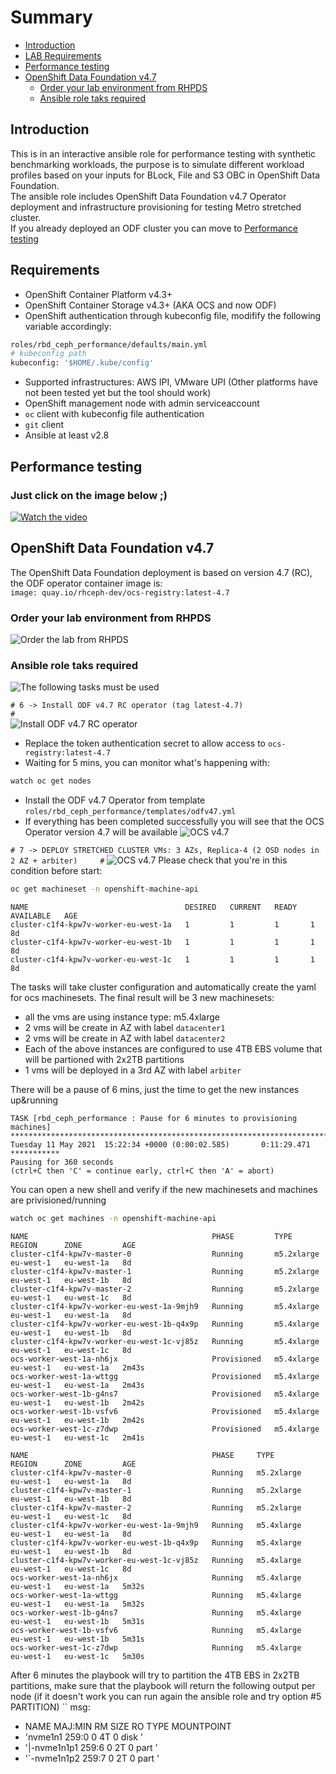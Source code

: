 # Summary
- [Introduction](#Introduction)
- [LAB Requirements](#Requirements)
- [Performance testing](#performance-testing)
- [OpenShift Data Foundation v4.7](#OpenShift-Data-Foundation-v47)
   -  [Order your lab environment from RHPDS](#Order-your-lab-environment-from-RHPDS)
   -  [Ansible role taks required](#Ansible-role-taks-required)

## Introduction 
This is in an interactive ansible role for performance testing with synthetic benchmarking workloads, the purpose is to simulate different workload profiles based on your inputs for BLock, File and S3 OBC in OpenShift Data Foundation.  
The ansible role includes OpenShift Data Foundation v4.7 Operator deployment and infrastructure provisioning for testing Metro stretched cluster.  
If you already deployed an ODF cluster you can move to [Performance testing](#performance-testing)

## Requirements
- OpenShift Container Platform v4.3+ 
- OpenShift Container Storage v4.3+ (AKA OCS and now ODF)
- OpenShift authentication through kubeconfig file, modifify the following variable accordingly:
```bash
roles/rbd_ceph_performance/defaults/main.yml
# kubeconfig path
kubeconfig: '$HOME/.kube/config'
```

- Supported infrastructures: AWS IPI, VMware UPI (Other platforms have not been tested yet but the tool should work)
- OpenShift management node with admin serviceaccount
- `oc` client with kubeconfig file authentication
- `git` client
- Ansible at least v2.8 

## Performance testing
### Just click on the image below ;)
[![Watch the video](https://github.com/ctorres80/ocs_performance/blob/master/roles/rbd_ceph_performance/files/video_picture.png)](https://youtu.be/KssJ35seKWU)



## OpenShift Data Foundation v4.7
The OpenShift Data Foundation deployment is based on version 4.7 (RC), the ODF operator container image is:  
`image: quay.io/rhceph-dev/ocs-registry:latest-4.7` 
### Order your lab environment from RHPDS
![Order the lab from RHPDS](https://github.com/ctorres80/ocs_performance/blob/master/roles/rbd_ceph_performance/files/1.png)
### Ansible role taks required
![The following tasks must be used](https://github.com/ctorres80/ocs_performance/blob/master/roles/rbd_ceph_performance/files/2.png)
  
  
`# 6 -> Install ODF v4.7 RC operator (tag latest-4.7)                                      #`  
![Install ODF v4.7 RC operator](https://github.com/ctorres80/ocs_performance/blob/master/roles/rbd_ceph_performance/files/3.png)
- Replace the token authentication secret to allow access to `ocs-registry:latest-4.7`
- Waiting for 5 mins, you can monitor what's happening with:  
```bash
watch oc get nodes
```
- Install the ODF v4.7 Operator from template `roles/rbd_ceph_performance/templates/odfv47.yml`
- If everything has been completed successfully you will see that the OCS Operator version 4.7 will be available 
![OCS v4.7](https://github.com/ctorres80/ocs_performance/blob/master/roles/rbd_ceph_performance/files/4.png)
  
  
`# 7 -> DEPLOY STRETCHED CLUSTER VMs: 3 AZs, Replica-4 (2 OSD nodes in 2 AZ + arbiter)     #`
![OCS v4.7](https://github.com/ctorres80/ocs_performance/blob/master/roles/rbd_ceph_performance/files/5.png)
Please check that you're in this condition before start:    
```bash
oc get machineset -n openshift-machine-api
```
```
NAME                                   DESIRED   CURRENT   READY   AVAILABLE   AGE
cluster-c1f4-kpw7v-worker-eu-west-1a   1         1         1       1           8d
cluster-c1f4-kpw7v-worker-eu-west-1b   1         1         1       1           8d
cluster-c1f4-kpw7v-worker-eu-west-1c   1         1         1       1           8d
```
The tasks will take cluster configuration and automatically create the yaml for ocs machinesets. The final result will be 3 new machinesets:
- all the vms are using instance type: m5.4xlarge
- 2 vms will be create in AZ with label `datacenter1`
- 2 vms will be create in AZ with label `datacenter2`
- Each of the above instances are configured to use 4TB EBS volume that will be partioned with 2x2TB partitions
- 1 vms will be deployed in a 3rd AZ with label `arbiter`

There will be a pause of 6 mins, just the time to get the new instances up&running  
```
TASK [rbd_ceph_performance : Pause for 6 minutes to provisioning machines] *******************************************************************************
Tuesday 11 May 2021  15:22:34 +0000 (0:00:02.585)       0:11:29.471 ***********
Pausing for 360 seconds
(ctrl+C then 'C' = continue early, ctrl+C then 'A' = abort)
```

You can open a new shell and verify if the new machinesets and machines are privisioned/running
```bash
watch oc get machines -n openshift-machine-api
```
```
NAME                                         PHASE         TYPE         REGION      ZONE         AGE
cluster-c1f4-kpw7v-master-0                  Running	   m5.2xlarge   eu-west-1   eu-west-1a   8d
cluster-c1f4-kpw7v-master-1                  Running	   m5.2xlarge   eu-west-1   eu-west-1b   8d
cluster-c1f4-kpw7v-master-2                  Running	   m5.2xlarge   eu-west-1   eu-west-1c   8d
cluster-c1f4-kpw7v-worker-eu-west-1a-9mjh9   Running	   m5.4xlarge   eu-west-1   eu-west-1a   8d
cluster-c1f4-kpw7v-worker-eu-west-1b-q4x9p   Running	   m5.4xlarge   eu-west-1   eu-west-1b   8d
cluster-c1f4-kpw7v-worker-eu-west-1c-vj85z   Running	   m5.4xlarge   eu-west-1   eu-west-1c   8d
ocs-worker-west-1a-nh6jx                     Provisioned   m5.4xlarge   eu-west-1   eu-west-1a   2m43s
ocs-worker-west-1a-wttgg                     Provisioned   m5.4xlarge   eu-west-1   eu-west-1a   2m43s
ocs-worker-west-1b-g4ns7                     Provisioned   m5.4xlarge   eu-west-1   eu-west-1b   2m42s
ocs-worker-west-1b-vsfv6                     Provisioned   m5.4xlarge   eu-west-1   eu-west-1b   2m42s
ocs-worker-west-1c-z7dwp                     Provisioned   m5.4xlarge   eu-west-1   eu-west-1c   2m41s
```

```
NAME                                         PHASE     TYPE         REGION      ZONE         AGE
cluster-c1f4-kpw7v-master-0                  Running   m5.2xlarge   eu-west-1   eu-west-1a   8d
cluster-c1f4-kpw7v-master-1                  Running   m5.2xlarge   eu-west-1   eu-west-1b   8d
cluster-c1f4-kpw7v-master-2                  Running   m5.2xlarge   eu-west-1   eu-west-1c   8d
cluster-c1f4-kpw7v-worker-eu-west-1a-9mjh9   Running   m5.4xlarge   eu-west-1   eu-west-1a   8d
cluster-c1f4-kpw7v-worker-eu-west-1b-q4x9p   Running   m5.4xlarge   eu-west-1   eu-west-1b   8d
cluster-c1f4-kpw7v-worker-eu-west-1c-vj85z   Running   m5.4xlarge   eu-west-1   eu-west-1c   8d
ocs-worker-west-1a-nh6jx                     Running   m5.4xlarge   eu-west-1   eu-west-1a   5m32s
ocs-worker-west-1a-wttgg                     Running   m5.4xlarge   eu-west-1   eu-west-1a   5m32s
ocs-worker-west-1b-g4ns7                     Running   m5.4xlarge   eu-west-1   eu-west-1b   5m31s
ocs-worker-west-1b-vsfv6                     Running   m5.4xlarge   eu-west-1   eu-west-1b   5m31s
ocs-worker-west-1c-z7dwp                     Running   m5.4xlarge   eu-west-1   eu-west-1c   5m30s
```
After 6 minutes the playbook will try to partition the 4TB EBS in 2x2TB partitions, make sure that the playbook will return the following output per node (if it doesn't work you can run again the ansible role and try option #5 PARTITION)
``
  msg:
  - NAME        MAJ:MIN RM  SIZE RO TYPE MOUNTPOINT
  - 'nvme1n1     259:0    0    4T  0 disk '
  - '|-nvme1n1p1 259:6    0    2T  0 part '
  - '`-nvme1n1p2 259:7    0    2T  0 part '
```